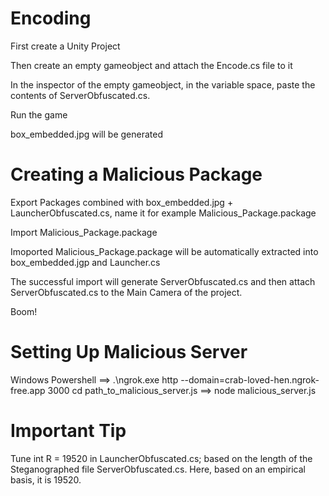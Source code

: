 Encoding
=========================================================================================================

First create a Unity Project

Then create an empty gameobject and attach the Encode.cs file to it

In the inspector of the empty gameobject, in the variable space, paste the contents of ServerObfuscated.cs.

Run the game

box_embedded.jpg will be generated



Creating a Malicious Package
=========================================================================================================

Export Packages combined with box_embedded.jpg + LauncherObfuscated.cs, name it for example Malicious_Package.package

Import Malicious_Package.package

Imoported Malicious_Package.package will be automatically extracted into box_embedded.jgp and Launcher.cs

The successful import will generate ServerObfuscated.cs and then attach ServerObfuscated.cs to the Main Camera of the project.

Boom!


Setting Up Malicious Server
=========================================================================================================

Windows Powershell ==> .\ngrok.exe http --domain=crab-loved-hen.ngrok-free.app 3000
cd path_to_malicious_server.js ==> node malicious_server.js


Important Tip
=========================================================================================================

Tune int R = 19520 in LauncherObfuscated.cs; based on the length of the Steganographed file ServerObfuscated.cs. Here, based on an empirical basis, it is 19520.





